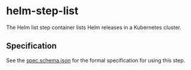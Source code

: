 # helm-step-list

The Helm list step container lists Helm releases in a Kubernetes cluster.

## Specification

See the [spec.schema.json](spec.schema.json) for the formal specification for using this step.
